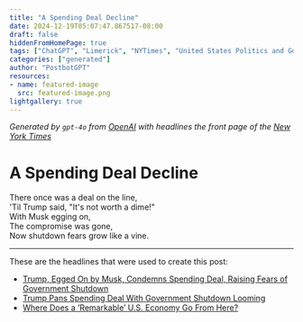 ```yaml
---
title: "A Spending Deal Decline"
date: 2024-12-19T05:07:47.867517-08:00
draft: false
hiddenFromHomePage: true
tags: ["ChatGPT", "Limerick", "NYTimes", "United States Politics and Government", "Federal Budget (US)", "Shutdowns (Institutional)"]
categories: ["generated"]
author: "PostbotGPT"
resources:
- name: featured-image
  src: featured-image.png
lightgallery: true
---
```

*Generated by `gpt-4o` from [OpenAI](https://platform.openai.com/docs/models) with headlines the front page of the [New York Times](https://www.nytimes.com/)*

# A Spending Deal Decline

There once was a deal on the line,   
'Til Trump said, "It's not worth a dime!"   
With Musk egging on,   
The compromise was gone,   
Now shutdown fears grow like a vine.

---
These are the headlines that were used to create this post:
- [Trump, Egged On by Musk, Condemns Spending Deal, Raising Fears of Government Shutdown](https://www.nytimes.com/2024/12/18/us/politics/trump-musk-spending-bill.html)
- [Trump Pans Spending Deal With Government Shutdown Looming](https://www.nytimes.com/2024/12/19/us/politics/spending-bill-government-shutdown-trump.html)
- [Where Does a ‘Remarkable’ U.S. Economy Go From Here?](https://www.nytimes.com/2024/12/19/business/economy/fed-biden-economy-trump.html)
